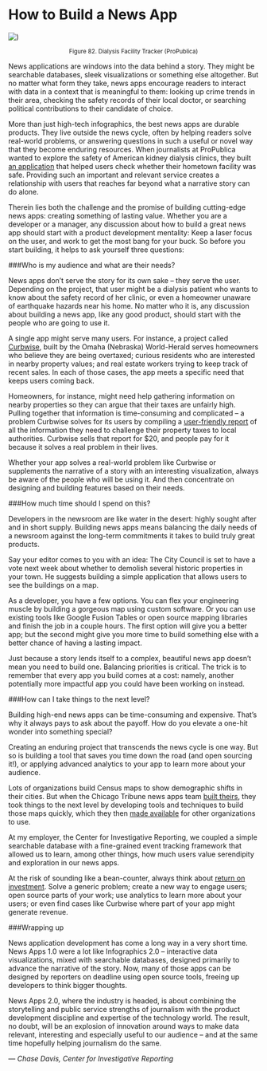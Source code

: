 # How to Build a News App

![)](http://datajournalismhandbook.org/1.0/en/figs/incoming/06-AA.png "Figure 82. Dialysis Facility Tracker (ProPublica)")

<center><small>Figure 82. Dialysis Facility Tracker (ProPublica)</small></center>

News applications are windows into the data behind a story. They might be searchable databases, sleek visualizations or something else altogether. But no matter what form they take, news apps encourage readers to interact with data in a context that is meaningful to them: looking up crime trends in their area, checking the safety records of their local doctor, or searching political contributions to their candidate of choice.

More than just high-tech infographics, the best news apps are durable products. They live outside the news cycle, often by helping readers solve real-world problems, or answering questions in such a useful or novel way that they become enduring resources. When journalists at ProPublica wanted to explore the safety of American kidney dialysis clinics, they built [an application](http://projects.propublica.org/dialysis/) that helped users check whether their hometown facility was safe. Providing such an important and relevant service creates a relationship with users that reaches far beyond what a narrative story can do alone.

Therein lies both the challenge and the promise of building cutting-edge news apps: creating something of lasting value. Whether you are a developer or a manager, any discussion about how to build a great news app should start with a product development mentality: Keep a laser focus on the user, and work to get the most bang for your buck. So before you start building, it helps to ask yourself three questions:

###Who is my audience and what are their needs?

News apps don’t serve the story for its own sake – they serve the user. Depending on the project, that user might be a dialysis patient who wants to know about the safety record of her clinic, or even a homeowner unaware of earthquake hazards near his home. No matter who it is, any discussion about building a news app, like any good product, should start with the people who are going to use it.

A single app might serve many users. For instance, a project called [Curbwise](http://curbwise.com/), built by the Omaha (Nebraska) World-Herald serves homeowners who believe they are being overtaxed; curious residents who are interested in nearby property values; and real estate workers trying to keep track of recent sales. In each of those cases, the app meets a specific need that keeps users coming back.

Homeowners, for instance, might need help gathering information on nearby properties so they can argue that their taxes are unfairly high. Pulling together that information is time-consuming and complicated – a problem Curbwise solves for its users by compiling a [user-friendly report](http://curbwise.com/how-to-protest) of all the information they need to challenge their property taxes to local authorities. Curbwise sells that report for $20, and people pay for it because it solves a real problem in their lives.

Whether your app solves a real-world problem like Curbwise or supplements the narrative of a story with an interesting visualization, always be aware of the people who will be using it. And then concentrate on designing and building features based on their needs.

###How much time should I spend on this?

Developers in the newsroom are like water in the desert: highly sought after and in short supply. Building news apps means balancing the daily needs of a newsroom against the long-term commitments it takes to build truly great products.

Say your editor comes to you with an idea: The City Council is set to have a vote next week about whether to demolish several historic properties in your town. He suggests building a simple application that allows users to see the buildings on a map.

As a developer, you have a few options. You can flex your engineering muscle by building a gorgeous map using custom software. Or you can use existing tools like Google Fusion Tables or open source mapping libraries and finish the job in a couple hours. The first option will give you a better app; but the second might give you more time to build something else with a better chance of having a lasting impact.

Just because a story lends itself to a complex, beautiful news app doesn’t mean you need to build one. Balancing priorities is critical. The trick is to remember that every app you build comes at a cost: namely, another potentially more impactful app you could have been working on instead.

###How can I take things to the next level?

Building high-end news apps can be time-consuming and expensive. That’s why it always pays to ask about the payoff. How do you elevate a one-hit wonder into something special?

Creating an enduring project that transcends the news cycle is one way. But so is building a tool that saves you time down the road (and open sourcing it!), or applying advanced analytics to your app to learn more about your audience.

Lots of organizations build Census maps to show demographic shifts in their cities. But when the Chicago Tribune news apps team [built theirs](http://media.apps.chicagotribune.com/chicago-census/less-than-five.html), they took things to the next level by developing tools and techniques to build those maps quickly, which they then [made available](http://blog.apps.chicagotribune.com/2011/03/08/making-maps-1/) for other organizations to use.

At my employer, the Center for Investigative Reporting, we coupled a simple searchable database with a fine-grained event tracking framework that allowed us to learn, among other things, how much users value serendipity and exploration in our news apps.

At the risk of sounding like a bean-counter, always think about [return on investment](http://cironline.org/blog/post/beyond-three-ps-few-more-thoughts-business-news-apps). Solve a generic problem; create a new way to engage users; open source parts of your work; use analytics to learn more about your users; or even find cases like Curbwise where part of your app might generate revenue.

###Wrapping up

News application development has come a long way in a very short time. News Apps 1.0 were a lot like Infographics 2.0 – interactive data visualizations, mixed with searchable databases, designed primarily to advance the narrative of the story. Now, many of those apps can be designed by reporters on deadline using open source tools, freeing up developers to think bigger thoughts.

News Apps 2.0, where the industry is headed, is about combining the storytelling and public service strengths of journalism with the product development discipline and expertise of the technology world. The result, no doubt, will be an explosion of innovation around ways to make data relevant, interesting and especially useful to our audience – and at the same time hopefully helping journalism do the same.

— *Chase Davis, Center for Investigative Reporting*
